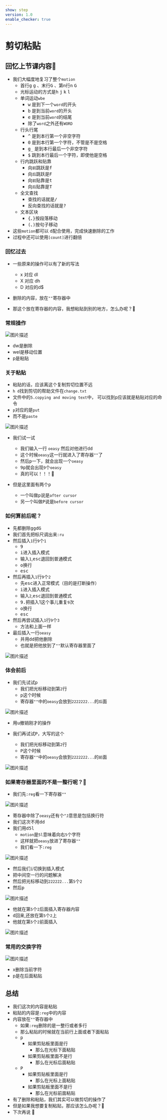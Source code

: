 ```yaml
---
show: step
version: 1.0
enable_checker: true
---
```


# 剪切粘贴

## 回忆上节课内容🤔

- 我们大幅度地复习了整个`motion`
	- 首行<kbd>g</kbd> <kbd>g</kbd> 、末行<kbd>G</kbd> 、第n行<kbd>n</kbd> <kbd>G</kbd> 
	- 光标运动的方式是<kbd>h</kbd> <kbd>j</kbd> <kbd>k</kbd> <kbd>l</kbd> 
	- 单词运动`wbe`
		- <kbd>w</kbd> 是到下一个`word`的开头
		- <kbd>b</kbd> 是到当前`word`的开头
		- <kbd>e</kbd> 是到当前`word`的结尾
		- 除了`word`之外还有`WORD`
	- 行头行尾
		- <kbd>^</kbd> 是到本行第一个非空字符
		- <kbd>0</kbd> 是到本行第一个字符，不管是不是空格
		- <kbd>g</kbd><kbd>_</kbd> 是到本行最后一个非空字符
		- <kbd>$</kbd> 跳到本行最后一个字符，即使他是空格
	- 行内跳跃和贴靠
	    - 向`前`跳跃是<kbd>f</kbd>
	    - 向`后`跳跃是<kbd>F</kbd>
	    - 向`前`贴靠是<kbd>t</kbd>
	    - 向`后`贴靠是<kbd>T</kbd>
	- 全文查找
		- 查找的话就是<kbd>/</kbd>
		- 反向查找的话就是<kbd>?</kbd>	
	- 文本区块
		- <kbd>{</kbd>、<kbd>}</kbd>按段落移动
		- <kbd>(</kbd>、<kbd>)</kbd>按句子移动
- 这些`motion`都可以 <kbd>d</kbd>配合使用，完成快速删除的工作
- 过程中还可以使用`[count]`进行翻倍

### 回忆过去

- 一些原来的操作可以有了新的写法
	- x 对应 dl
	- X 对应 dh
	- D 对应的d$

- 删除的内容，放在`""`寄存器中
- 那这个放在寄存器的内容，我想粘贴到别的地方，怎么办呢？🤔

### 常规操作

![图片描述](https://doc.shiyanlou.com/courses/uid1190679-20210706-1625537526931)

- dw是删除
- wel是移动位置
- p是粘贴

### 关于粘贴

- 粘贴的话，应该离这个复制剪切位置不远
- `h d`找到剪切的帮助文件在`change.txt`
- 文件中的`5.copying and moving text`中， 可以找到<kbd>p</kbd>应该就是粘贴对应的命令
- `p`对应的是`put`
- 而不是`paste`

![图片描述](https://doc.shiyanlou.com/courses/uid1190679-20210130-1611989489682)

- 我们试一试
	- 我们输入一行 `oeasy` 然后对他进行<kbd>d</kbd><kbd>d</kbd>
	- 这个时候`oeasy`这一行就进入了寄存器`""`了
	- 然后<kbd>p</kbd>一下，就会出现一个`oeasy`
	- <kbd>9</kbd><kbd>p</kbd>就会出现`9`个`oeasy`
	- 真的可以！！！🤪
	
- 但是这里面有两个<kbd>p</kbd>
	- 一个叫做<kbd>p</kbd>说是`after cursor`
	- 另一个叫做<kbd>P</kbd>说是`before cursor`


### 如何算前后呢？
- 先都删除<kbd>g</kbd><kbd>g</kbd><kbd>d</kbd><kbd>G</kbd>
- 我们首先把标尺调出来`:ru`
- 然后插入`1`行`9`个`1`
	- <kbd>9</kbd>
	- <kbd>i</kbd>进入插入模式
	- 输入`1`,<kbd>esc</kbd>退回到普通模式
	- <kbd>o</kbd>换行
	- <kbd>esc</kbd>
- 然后再插入`1`行`9`个`2`
	- 先<kbd>esc</kbd>进入正常模式（目的是打断操作）
	- <kbd>i</kbd>进入插入模式
	- 输入`2`,<kbd>esc</kbd>退回到普通模式
	- <kbd>9</kbd><kbd>.</kbd>把插入1这个事儿重复`9`次
	- <kbd>o</kbd>换行
	- <kbd>esc</kbd>
- 然后再尝试插入`1`行`9`个`3`
	- 方法和上面一样 
- 最后插入一行`oeasy`
	- 并用<kbd>d</kbd><kbd>d</kbd>把他删除
	- 也就是把他放到了`""`默认寄存器里面了

![图片描述](https://doc.shiyanlou.com/courses/uid1190679-20210130-1611990418354)


### 体会前后
- 我们先试试<kbd>p</kbd>
	-  我们把光标移动到第`2`行
	-  <kbd>p</kbd>这个时候
	-  寄存器`""`中的`oeasy`会放到`2222222...`的`后`面

![图片描述](https://doc.shiyanlou.com/courses/uid1190679-20210130-1611990575789)

- 用<kbd>u</kbd>撤销刚才的操作

- 我们再试试<kbd>P</kbd>，大写的这个
	-  我们把光标移动到第`2`行
	-  <kbd>P</kbd>这个时候
	-  寄存器`""`中的`oeasy`会放到`2222222...`的`前`面
	
![图片描述](https://doc.shiyanlou.com/courses/uid1190679-20210130-1611990722922)
	

### 如果寄存器里面的不是一整行呢？🤔

- 我们先`:reg`看一下寄存器`""`

![图片描述](https://doc.shiyanlou.com/courses/uid1190679-20210130-1611990945344)

- 寄存器中除了`oeasy`还有个`^J`意思是包括换行符
- 我们这次不用<kbd>d</kbd><kbd>d</kbd>
- 我们用<kbd>d</kbd><kbd>5</kbd><kbd>l</kbd>
	- `motion`是`5l`意味着向右`5`个字符
	- 这样就把`oeasy`放进了寄存器`""`
	- 我们看一下`:reg`

![图片描述](https://doc.shiyanlou.com/courses/uid1190679-20210130-1611991163058)

- 然后我们<kbd>i</kbd>切换到插入模式
- 把中间空一行的问题解决
- 然后把光标移动到`222222...`第`5`个`2`
- 然后<kbd>p</kbd>

![图片描述](https://doc.shiyanlou.com/courses/uid1190679-20210130-1611991313872)

- 他就在第`5`个`2`后面插入寄存器内容
- <kbd>d</kbd>回来,还放在第`5`个`2`上
- 他就在第`5`个`2`前面插入

![图片描述](https://doc.shiyanlou.com/courses/uid1190679-20210130-1611991451677)

### 常用的交换字符

![图片描述](https://doc.shiyanlou.com/courses/uid1190679-20210706-1625537604777)

- x删除当前字符
- p是在后面粘贴

## 总结

- 我们这次的内容是粘贴
- 粘贴的内容是`:reg`中的内容
- 内容放在`""`寄存器中
	- 如果`:reg`删除的是一整行或者多行
	- 那么粘贴的时候就在当前行上面或者下面粘贴
	- <kbd>p</kbd>
		- 如果剪贴板里面是行
			-	那么在光标下面粘贴
		- 如果剪贴板里面不是行
			-	那么在光标后面粘贴
	- <kbd>P</kbd>
		- 如果剪贴板里面是行
			- 那么在光标上面粘贴
		- 如果剪贴板里面不是行
			- 那么在光标前面粘贴
- 有了删除和粘贴，我们其实可以做剪切的操作了
- 但是如果我想要复制粘贴，那应该怎么办呢？🤔
- 下次再说 👋






